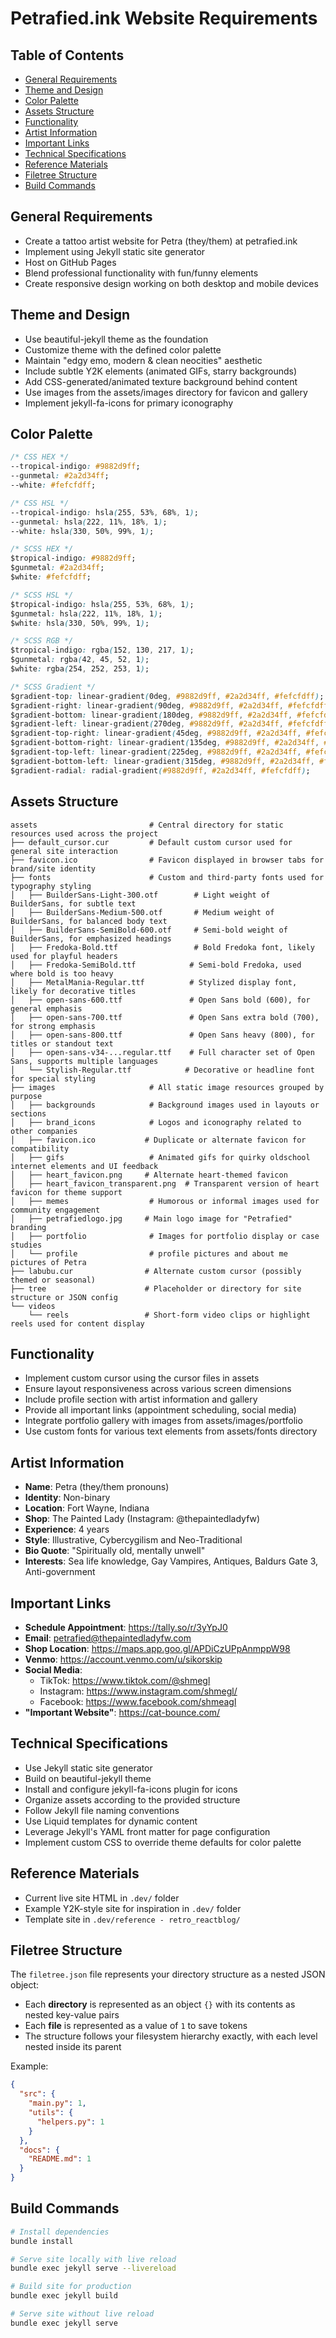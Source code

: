 # Petrafied.ink Website Requirements

## Table of Contents
- [General Requirements](#general-requirements)
- [Theme and Design](#theme-and-design)
- [Color Palette](#color-palette)
- [Assets Structure](#assets-structure)
- [Functionality](#functionality)
- [Artist Information](#artist-information)
- [Important Links](#important-links)
- [Technical Specifications](#technical-specifications)
- [Reference Materials](#reference-materials)
- [Filetree Structure](#filetree-structure)
- [Build Commands](#build-commands)

## General Requirements
- Create a tattoo artist website for Petra (they/them) at petrafied.ink
- Implement using Jekyll static site generator
- Host on GitHub Pages
- Blend professional functionality with fun/funny elements
- Create responsive design working on both desktop and mobile devices

## Theme and Design
- Use beautiful-jekyll theme as the foundation
- Customize theme with the defined color palette
- Maintain "edgy emo, modern & clean neocities" aesthetic
- Include subtle Y2K elements (animated GIFs, starry backgrounds)
- Add CSS-generated/animated texture background behind content
- Use images from the assets/images directory for favicon and gallery
- Implement jekyll-fa-icons for primary iconography

## Color Palette

<!-- Coolors Palette Widget -->
<script src="https://coolors.co/palette-widget/widget.js"></script>
<script data-id="07953001025888269">new CoolorsPaletteWidget("07953001025888269", ["9882d9","2a2d34","fefcfd"]); </script>

```css
/* CSS HEX */
--tropical-indigo: #9882d9ff;
--gunmetal: #2a2d34ff;
--white: #fefcfdff;

/* CSS HSL */
--tropical-indigo: hsla(255, 53%, 68%, 1);
--gunmetal: hsla(222, 11%, 18%, 1);
--white: hsla(330, 50%, 99%, 1);

/* SCSS HEX */
$tropical-indigo: #9882d9ff;
$gunmetal: #2a2d34ff;
$white: #fefcfdff;

/* SCSS HSL */
$tropical-indigo: hsla(255, 53%, 68%, 1);
$gunmetal: hsla(222, 11%, 18%, 1);
$white: hsla(330, 50%, 99%, 1);

/* SCSS RGB */
$tropical-indigo: rgba(152, 130, 217, 1);
$gunmetal: rgba(42, 45, 52, 1);
$white: rgba(254, 252, 253, 1);

/* SCSS Gradient */
$gradient-top: linear-gradient(0deg, #9882d9ff, #2a2d34ff, #fefcfdff);
$gradient-right: linear-gradient(90deg, #9882d9ff, #2a2d34ff, #fefcfdff);
$gradient-bottom: linear-gradient(180deg, #9882d9ff, #2a2d34ff, #fefcfdff);
$gradient-left: linear-gradient(270deg, #9882d9ff, #2a2d34ff, #fefcfdff);
$gradient-top-right: linear-gradient(45deg, #9882d9ff, #2a2d34ff, #fefcfdff);
$gradient-bottom-right: linear-gradient(135deg, #9882d9ff, #2a2d34ff, #fefcfdff);
$gradient-top-left: linear-gradient(225deg, #9882d9ff, #2a2d34ff, #fefcfdff);
$gradient-bottom-left: linear-gradient(315deg, #9882d9ff, #2a2d34ff, #fefcfdff);
$gradient-radial: radial-gradient(#9882d9ff, #2a2d34ff, #fefcfdff);
```

## Assets Structure

```
assets                         # Central directory for static resources used across the project
├── default_cursor.cur         # Default custom cursor used for general site interaction
├── favicon.ico                # Favicon displayed in browser tabs for brand/site identity
├── fonts                      # Custom and third-party fonts used for typography styling
│   ├── BuilderSans-Light-300.otf        # Light weight of BuilderSans, for subtle text
│   ├── BuilderSans-Medium-500.otf       # Medium weight of BuilderSans, for balanced body text
│   ├── BuilderSans-SemiBold-600.otf     # Semi-bold weight of BuilderSans, for emphasized headings
│   ├── Fredoka-Bold.ttf                 # Bold Fredoka font, likely used for playful headers
│   ├── Fredoka-SemiBold.ttf            # Semi-bold Fredoka, used where bold is too heavy
│   ├── MetalMania-Regular.ttf          # Stylized display font, likely for decorative titles
│   ├── open-sans-600.ttf               # Open Sans bold (600), for general emphasis
│   ├── open-sans-700.ttf               # Open Sans extra bold (700), for strong emphasis
│   ├── open-sans-800.ttf               # Open Sans heavy (800), for titles or standout text
│   ├── open-sans-v34-...regular.ttf    # Full character set of Open Sans, supports multiple languages
│   └── Stylish-Regular.ttf            # Decorative or headline font for special styling
├── images                     # All static image resources grouped by purpose
│   ├── backgrounds            # Background images used in layouts or sections
│   ├── brand_icons            # Logos and iconography related to other companies
│   ├── favicon.ico           # Duplicate or alternate favicon for compatibility
│   ├── gifs                   # Animated gifs for quirky oldschool internet elements and UI feedback
│   ├── heart_favicon.png     # Alternate heart-themed favicon
│   ├── heart_favicon_transparent.png  # Transparent version of heart favicon for theme support
│   ├── memes                  # Humorous or informal images used for community engagement
│   ├── petrafiedlogo.jpg     # Main logo image for "Petrafied" branding
│   ├── portfolio              # Images for portfolio display or case studies
│   └── profile                # profile pictures and about me pictures of Petra
├── labubu.cur                # Alternate custom cursor (possibly themed or seasonal)
├── tree                      # Placeholder or directory for site structure or JSON config
└── videos
    └── reels                 # Short-form video clips or highlight reels used for content display
```

## Functionality
- Implement custom cursor using the cursor files in assets
- Ensure layout responsiveness across various screen dimensions
- Include profile section with artist information and gallery
- Provide all important links (appointment scheduling, social media)
- Integrate portfolio gallery with images from assets/images/portfolio
- Use custom fonts for various text elements from assets/fonts directory

## Artist Information
- **Name**: Petra (they/them pronouns)
- **Identity**: Non-binary
- **Location**: Fort Wayne, Indiana
- **Shop**: The Painted Lady (Instagram: @thepaintedladyfw)
- **Experience**: 4 years
- **Style**: Illustrative, Cybercygilism and Neo-Traditional
- **Bio Quote**: "Spiritually old, mentally unwell"
- **Interests**: Sea life knowledge, Gay Vampires, Antiques, Baldurs Gate 3, Anti-government

## Important Links
- **Schedule Appointment**: https://tally.so/r/3yYpJ0
- **Email**: petrafied@thepaintedladyfw.com
- **Shop Location**: https://maps.app.goo.gl/APDiCzUPpAnmppW98
- **Venmo**: https://account.venmo.com/u/sikorskip
- **Social Media**:
  - TikTok: https://www.tiktok.com/@shmegl
  - Instagram: https://www.instagram.com/shmegl/
  - Facebook: https://www.facebook.com/shmeagl
- **"Important Website"**: https://cat-bounce.com/

## Technical Specifications
- Use Jekyll static site generator
- Build on beautiful-jekyll theme
- Install and configure jekyll-fa-icons plugin for icons
- Organize assets according to the provided structure
- Follow Jekyll file naming conventions
- Use Liquid templates for dynamic content
- Leverage Jekyll's YAML front matter for page configuration
- Implement custom CSS to override theme defaults for color palette

## Reference Materials
- Current live site HTML in `.dev/` folder
- Example Y2K-style site for inspiration in `.dev/` folder
- Template site in `.dev/reference - retro_reactblog/`

## Filetree Structure

The `filetree.json` file represents your directory structure as a nested JSON object:

- Each **directory** is represented as an object `{}` with its contents as nested key-value pairs
- Each **file** is represented as a value of `1` to save tokens
- The structure follows your filesystem hierarchy exactly, with each level nested inside its parent

Example:
```json
{
  "src": {
    "main.py": 1,
    "utils": {
      "helpers.py": 1
    }
  },
  "docs": {
    "README.md": 1
  }
}
```

## Build Commands
```bash
# Install dependencies
bundle install

# Serve site locally with live reload
bundle exec jekyll serve --livereload

# Build site for production
bundle exec jekyll build

# Serve site without live reload
bundle exec jekyll serve
```
